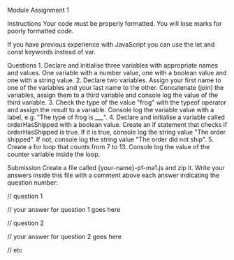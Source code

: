 Module Assignment 1

Instructions
Your code must be properly formatted. You will lose marks for poorly formatted code.

If you have previous experience with JavaScript you can use the let and const keywords instead of var.

Questions 1. Declare and initialise three variables with appropriate names and values. One variable with a number value, one with a boolean value and one with a string value. 2. Declare two variables. Assign your first name to one of the variables and your last name to the other. Concatenate (join) the variables, assign them to a third variable and console log the value of the third variable. 3. Check the type of the value "frog" with the typeof operator and assign the result to a variable. Console log the variable value with a label, e.g. "The type of frog is \_\_\_". 4. Declare and initialise a variable called orderHasShipped with a boolean value. Create an if statement that checks if orderHasShipped is true. If it is true, console log the string value "The order shipped". If not, console log the string value "The order did not ship". 5. Create a for loop that counts from 7 to 13. Console log the value of the counter variable inside the loop.

Submission
Create a file called {your-name}-pf-ma1.js and zip it.
Write your answers inside this file with a comment above each answer indicating the question number:

// question 1

// your answer for question 1 goes here

// question 2

// your answer for question 2 goes here

// etc
